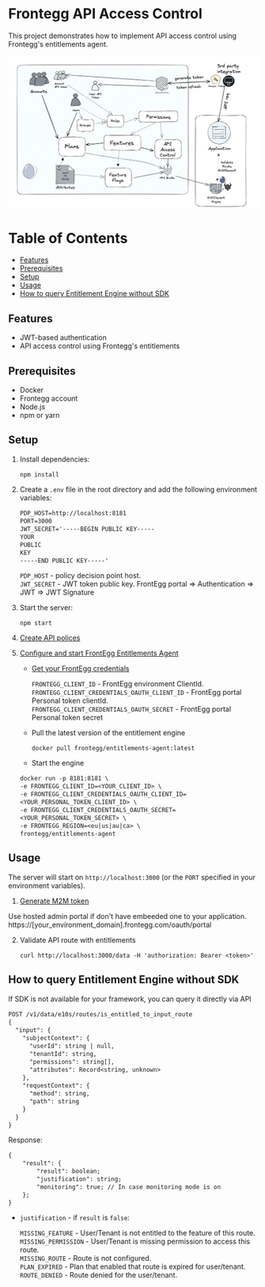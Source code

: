 # Frontegg API Access Control

This project demonstrates how to implement API access control using Frontegg's entitlements agent.

![alt text](images/diagram.png)

# Table of Contents

- [Features](#features)
- [Prerequisites](#prerequisites)
- [Setup](#setup)
- [Usage](#usage)
- [How to query Entitlement Engine without SDK](#how-to-query-entitlement-engine-without-sdk)

## Features

- JWT-based authentication
- API access control using Frontegg's entitlements

## Prerequisites

- Docker
- Frontegg account
- Node.js
- npm or yarn

## Setup

1. Install dependencies:
   ```
   npm install
   ```

2. Create a `.env` file in the root directory and add the following environment variables:

   ```
   PDP_HOST=http://localhost:8181
   PORT=3000
   JWT_SECRET='-----BEGIN PUBLIC KEY-----
   YOUR
   PUBLIC
   KEY
   -----END PUBLIC KEY-----'
   ```
   
   `PDP_HOST` - policy decision point host.  
   `JWT_SECRET` - JWT token public key. FrontEgg portal => Authentication => JWT => JWT Signature

3. Start the server:
   ```
   npm start
   ```

4. [Create API polices](https://docs.frontegg.com/docs/creating-your-first-route)
5. [Configure and start FrontEgg Entitlements Agent](https://docs.frontegg.com/docs/configuring-and-running-the-engine)
   
   * [Get your FrontEgg credentials](https://docs.frontegg.com/docs/configuring-and-running-the-engine#step-2-run-the-agent-as-a-docker-container)

      `FRONTEGG_CLIENT_ID` - FrontEgg environment ClientId. 
      `FRONTEGG_CLIENT_CREDENTIALS_OAUTH_CLIENT_ID` - FrontEgg portal Personal token clientId.  
      `FRONTEGG_CLIENT_CREDENTIALS_OAUTH_SECRET` - FrontEgg portal Personal token secret 

   * Pull the latest version of the entitlement engine

      ```
      docker pull frontegg/entitlements-agent:latest
      ```
   
   * Start the engine   

   ```
   docker run -p 8181:8181 \
   -e FRONTEGG_CLIENT_ID=<YOUR_CLIENT_ID> \
   -e FRONTEGG_CLIENT_CREDENTIALS_OAUTH_CLIENT_ID=<YOUR_PERSONAL_TOKEN_CLIENT_ID> \
   -e FRONTEGG_CLIENT_CREDENTIALS_OAUTH_SECRET=<YOUR_PERSONAL_TOKEN_SECRET> \
   -e FRONTEGG_REGION=<eu|us|au|ca> \
   frontegg/entitlements-agent
   ```


## Usage

The server will start on `http://localhost:3000` (or the `PORT` specified in your environment variables).

1. [Generate M2M token](https://docs.frontegg.com/docs/time-bound-token-expiration) 

Use hosted admin portal if don't have embeeded one to your application. 
https://[your_environment_domain].frontegg.com/oauth/portal


2. Validate API route with entitlements
   ```
   curl http://localhost:3000/data -H 'authorization: Bearer <token>'
   ```

## How to query Entitlement Engine without SDK
If SDK is not available for your framework, you can query it directly via API

```
POST /v1/data/e10s/routes/is_entitled_to_input_route
{
  "input": {
    "subjectContext": {
      "userId": string | null,
      "tenantId": string,
      "permissions": string[],
      "attributes": Record<string, unknown>
    },
    "requestContext": {
      "method": string, 
      "path": string
    }
  }
}
```

Response:
```
{
	"result": {
		"result": boolean;
		"justification": string;
		"monitoring": true; // In case monitoring mode is on
	};
}
```

* `justification` - if `result` is `false`:  
   
   `MISSING_FEATURE` - User/Tenant is not entitled to the feature of this route.    
   `MISSING_PERMISSION` - User/Tenant is missing permission to access this route.   
   `MISSING_ROUTE` - Route is not configured.   
   `PLAN_EXPIRED` - Plan that enabled that route is expired for user/tenant.  
   `ROUTE_DENIED` - Route denied for the user/tenant. 

